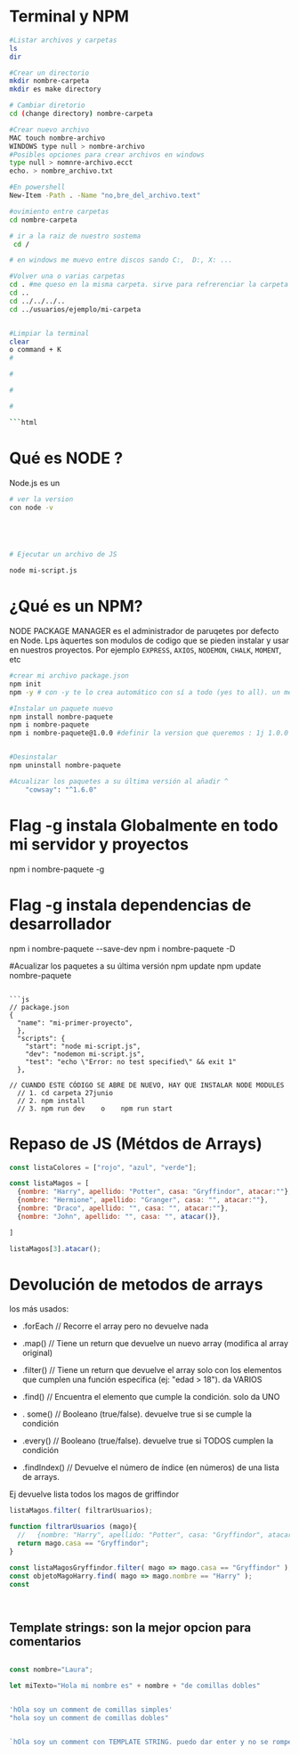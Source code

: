 # Terminal y NPM

```bash
#Listar archivos y carpetas
ls
dir

#Crear un directorio
mkdir nombre-carpeta
mkdir es make directory

# Cambiar diretorio
cd (change directory) nombre-carpeta

#Crear nuevo archivo
MAC touch nombre-archivo
WINDOWS type null > nombre-archivo
#Posibles opciones para crear archivos en windows
type null > nomnre-archivo.ecct
echo. > nombre_archivo.txt

#En powershell
New-Item -Path . -Name "no,bre_del_archivo.text"

#ovimiento entre carpetas
cd nombre-carpeta

# ir a la raiz de nuestro sostema
 cd / 

# en windows me muevo entre discos sando C:,  D:, X: ...

#Volver una o varias carpetas
cd . #me queso en la misma carpeta. sirve para refrerenciar la carpeta actual (como en ./ )
cd ..
cd ../../../..
cd ../usuarios/ejemplo/mi-carpeta


#Limpiar la terminal
clear
o command + K
#

#

#

#

```html
```

# 

# Qué es NODE ?

Node.js es un 

```bash
# ver la version
con node -v





# Ejecutar un archivo de JS

node mi-script.js
```

# ¿Qué es un NPM?

NODE PACKAGE MANAGER es el administrador de paruqetes por defecto en Node. Lps àquertes son modulos de codigo que se pieden instalar y usar en nuestros proyectos.
Por ejemplo `EXPRESS`, `AXIOS`, `NODEMON`, `CHALK`, `MOMENT`, etc

```bash
#crear mi archivo package.json
npm init 
npm -y # con -y te lo crea automático con sí a todo (yes to all). un menos (-) es una FLAG (banderita)

#Instalar un paquete nuevo
npm install nombre-paquete
npm i nombre-paquete
npm i nombre-paquete@1.0.0 #definir la version que queremos : 1j 1.0.0


#Desinstalar
npm uninstall nombre-paquete

#Acualizar los paquetes a su última versión al añadir ^
    "cowsay": "^1.6.0"

````
# Flag -g instala Globalmente en todo mi servidor y proyectos
npm i nombre-paquete -g

# Flag -g instala dependencias de desarrollador

npm i nombre-paquete --save-dev
npm i nombre-paquete -D

#Acualizar los paquetes a su última versión
npm update
npm update nombre-paquete
```

```js
// package.json
{
  "name": "mi-primer-proyecto",
  },
  "scripts": {
    "start": "node mi-script.js",
    "dev": "nodemon mi-script.js",
    "test": "echo \"Error: no test specified\" && exit 1"
  },

// CUANDO ESTE CÓDIGO SE ABRE DE NUEVO, HAY QUE INSTALAR NODE MODULES
  // 1. cd carpeta 27junio
  // 2. npm install
  // 3. npm run dev    o    npm run start

```

# Repaso de JS (Métdos de Arrays)

```js
const listaColores = ["rojo", "azul", "verde"];

const listaMagos = [
  {nombre: "Harry", apellido: "Potter", casa: "Gryffindor", atacar:""},
  {nombre: "Hermione", apellido: "Granger", casa: "", atacar:""},
  {nombre: "Draco", apellido: "", casa: "", atacar:""},
  {nombre: "John", apellido: "", casa: "", atacar()},

]

listaMagos[3].atacar();

```

# Devolución de metodos de arrays

los más usados:

- .forEach // Recorre el array pero no devuelve nada
- .map() // Tiene un return que devuelve un nuevo array (modifica al array original)
- .filter() // Tiene un return que devuelve el array solo con los elementos que cumplen una función especifica (ej: "edad > 18"). da VARIOS
- .find() // Encuentra el elemento que cumple la condición. solo da UNO


- . some() // Booleano (true/false). devuelve true si se cumple la condición
- .every() // Booleano (true/false). devuelve true si TODOS cumplen la condición
- .findIndex() // Devuelve el número de índice (en números) de una lista de arrays.


Ej devuelve lista todos los magos de griffindor

```js
listaMagos.filter( filtrarUsuarios);

function filtrarUsuarios (mago){
  //   {nombre: "Harry", apellido: "Potter", casa: "Gryffindor", atacar:""},
  return mago.casa == "Gryffindor";
}

const listaMagosGryffindor.filter( mago => mago.casa == "Gryffindor" );
const objetoMagoHarry.find( mago => mago.nombre == "Harry" );
const 




```

## Template strings: son la mejor opcion para comentarios
```js

const nombre="Laura";

let miTexto="Hola mi nombre es" + nombre + "de comillas dobles"


'hOla soy un comment de comillas simples'
"hola soy un comment de comillas dobles"


`hOla soy un comment con TEMPLATE STRING. puedo dar enter y no se rompe el comment`

```